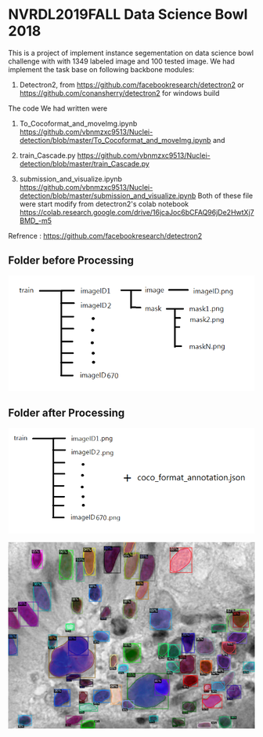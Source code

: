# NVRDL2019FALL Data Science Bowl 2018

This is a project of implement instance segementation on data science bowl challenge with with 1349 labeled image and 100 tested image.
We had implement the task base on following backbone modules:
1. Detectron2, from https://github.com/facebookresearch/detectron2 or https://github.com/conansherry/detectron2 for windows build

The code We  had written were 
1. To_Cocoformat_and_moveImg.ipynb https://github.com/vbnmzxc9513/Nuclei-detection/blob/master/To_Cocoformat_and_moveImg.ipynb
and 
2. train_Cascade.py https://github.com/vbnmzxc9513/Nuclei-detection/blob/master/train_Cascade.py

3. submission_and_visualize.ipynb https://github.com/vbnmzxc9513/Nuclei-detection/blob/master/submission_and_visualize.ipynb
Both of these file were start modify from detectron2's colab notebook https://colab.research.google.com/drive/16jcaJoc6bCFAQ96jDe2HwtXj7BMD_-m5

  
  
  Refrence : https://github.com/facebookresearch/detectron2   
  
  
  
  
## Folder before Processing
![image](https://github.com/vbnmzxc9513/Nuclei-detection/blob/master/demo/trainfolder_before.png)
## Folder after Processing
![image](https://github.com/vbnmzxc9513/Nuclei-detection/blob/master/demo/trainfolder_after.png)

![image](https://github.com/vbnmzxc9513/Nuclei-detection/blob/master/demo/demo.png)
